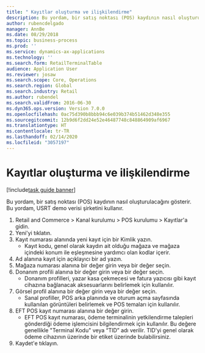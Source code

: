 ```yaml
---
title: " Kayıtlar oluşturma ve ilişkilendirme"
description: Bu yordam, bir satış noktası (POS) kaydının nasıl oluşturulacağını gösterir.
author: rubencdelgado
manager: AnnBe
ms.date: 08/29/2018
ms.topic: business-process
ms.prod: ''
ms.service: dynamics-ax-applications
ms.technology: ''
ms.search.form: RetailTerminalTable
audience: Application User
ms.reviewer: josaw
ms.search.scope: Core, Operations
ms.search.region: Global
ms.search.industry: Retail
ms.author: rubendel
ms.search.validFrom: 2016-06-30
ms.dyn365.ops.version: Version 7.0.0
ms.openlocfilehash: 0ac75d390b8bbb94c6e039b374b51462d348e355
ms.sourcegitcommit: 12b9d6f2dd24e52e46487748c848864909af6967
ms.translationtype: HT
ms.contentlocale: tr-TR
ms.lasthandoff: 02/14/2020
ms.locfileid: "3057197"
---
```

# <a name="create-and-associate-registers"></a> Kayıtlar oluşturma ve ilişkilendirme

[!include[task guide banner](../includes/task-guide-banner.md)]

Bu yordam, bir satış noktası (POS) kaydının nasıl oluşturulacağını gösterir. Bu yordam, USRT demo verisi şirketini kullanır.

1. Retail and Commerce > Kanal kurulumu > POS kurulumu > Kayıtlar'a gidin.
2. Yeni'yi tıklatın.
3. Kayıt numarası alanında yeni kayıt için bir Kimlik yazın.
    * Kayıt kodu, genel olarak kaydın ait olduğu mağaza ve mağaza içindeki konum ile eşleşmesine yardımcı olan kodlar içerir.  
4. Ad alanına kayıt için açıklayıcı bir ad yazın.
5. Mağaza numarası alanına bir değer girin veya bir değer seçin.
6. Donanım profili alanına bir değer girin veya bir değer seçin.
    * Donanım profilleri, yazar kasa çekmecesi ve fatura yazıcısı gibi kayıt cihazına bağlanacak aksesuarlarını belirlemek için kullanılır.  
7. Görsel profil alanına bir değer girin veya bir değer seçin.
    * Sanal profiller, POS arka planında ve oturum açma sayfasında kullanılan görüntüleri belirlemek ve POS temaları için kullanılır.  
8. EFT POS kayıt numarası alanına bir değer girin.
    * EFT POS kayıt numarası, ödeme terminalinin yetkilendirme talepleri gönderdiği ödeme işlemcisini bilgilendirmek için kullanılır. Bu değere genellikle "Terminal Kodu" veya “TID” adı verilir. TID'yi genel olarak ödeme cihazının üzerinde bir etiket üzerinde bulabilirsiniz.  
9. Kaydet'e tıklayın.

